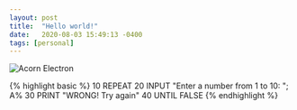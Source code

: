 ```yaml
---
layout: post
title:  "Hello world!"
date:   2020-08-03 15:49:13 -0400
tags: [personal]
---
```


![Acorn Electron](/images/2020-08-03/acorn_electron.jpg)

{% highlight basic %}
10 REPEAT
20 INPUT "Enter a number from 1 to 10: "; A%
30 PRINT "WRONG! Try again"
40 UNTIL FALSE
{% endhighlight %} 
